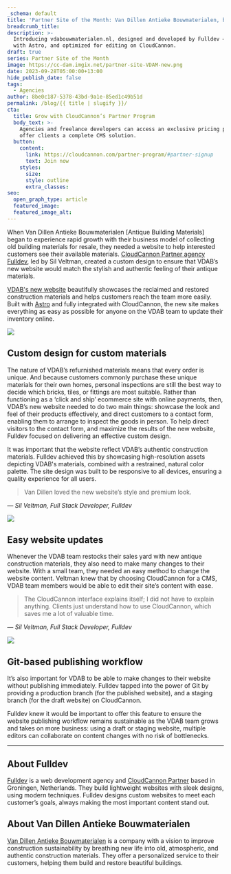 ```yaml
---
_schema: default
title: 'Partner Site of the Month: Van Dillen Antieke Bouwmaterialen, by Fulldev'
breadcrumb_title:
description: >-
  Introducing vdabouwmaterialen.nl, designed and developed by Fulldev — built
  with Astro, and optimized for editing on CloudCannon.
draft: true
series: Partner Site of the Month
image: https://cc-dam.imgix.net/partner-site-VDAM-new.png
date: 2023-09-28T05:00:00+13:00
hide_publish_date: false
tags:
  - Agencies
author: 8be0c187-5378-43bd-9a1e-85ed1c49b51d
permalink: /blog/{{ title | slugify }}/
cta:
  title: Grow with CloudCannon’s Partner Program
  body_text: >-
    Agencies and freelance developers can access an exclusive pricing plan, and
    offer clients a complete CMS solution.
  button:
    content:
      link: https://cloudcannon.com/partner-program/#partner-signup
      text: Join now
    styles:
      size:
      style: outline
      extra_classes:
seo:
  open_graph_type: article
  featured_image:
  featured_image_alt:
---
```

When Van Dillen Antieke Bouwmaterialen \[Antique Building Materials\] began to experience rapid growth with their business model of collecting old building materials for resale, they needed a website to help interested customers see their available materials. <a target="_blank" rel="noopener" href="https://cloudcannon.com/partner-program/">CloudCannon Partner agency</a> <a target="_blank" rel="noopener" href="https://full.dev/">Fulldev</a>, led by Sil Veltman, created a custom design to ensure that VDAB’s new website would match the stylish and authentic feeling of their antique materials.

<a target="_blank" rel="noopener" href="https://vdabouwmaterialen.nl/">VDAB's new website</a> beautifully showcases the reclaimed and restored construction materials and helps customers reach the team more easily. Built with <a target="_blank" rel="noopener" href="https://astro.build/">Astro</a> and fully integrated with CloudCannon, the new site makes everything as easy as possible for anyone on the VDAB team to update their inventory online.

![](https://cc-dam.imgix.net/VDAM-materials-rounded.png)

## Custom design for custom materials

The nature of VDAB’s refurnished materials means that every order is unique. And because customers commonly purchase these unique materials for their own homes, personal inspections are still the best way to decide which bricks, tiles, or fittings are most suitable. Rather than functioning as a ‘click and ship’ ecommerce site with online payments, then, VDAB’s new website needed to do two main things: showcase the look and feel of their products effectively, and direct customers to a contact form, enabling them to arrange to inspect the goods in person. To help direct visitors to the contact form, and maximize the results of the new website, Fulldev focused on delivering an effective custom design.

It was important that the website reflect VDAB’s authentic construction materials. Fulldev achieved this by showcasing high-resolution assets depicting VDAB's materials, combined with a restrained, natural color palette. The site design was built to be responsive to all devices, ensuring a quality experience for all users.

> Van Dillen loved the new website’s style and premium look.

*— Sil Veltman, Full Stack Developer, Fulldev​​​​*

![](https://cc-dam.imgix.net/VDAM-materials-interface-rounded.png)

## Easy website updates

Whenever the VDAB team restocks their sales yard with new antique construction materials, they also need to make many changes to their website. With a small team, they needed an easy method to change the website content. Veltman knew that by choosing CloudCannon for a CMS, VDAB team members would be able to edit their site’s content with ease.

> The CloudCannon interface explains itself; I did not have to explain anything. Clients just understand how to use CloudCannon, which saves me a lot of valuable time.

*— Sil Veltman, Full Stack Developer, Fulldev​​​​*

![](https://cc-dam.imgix.net/partner-site-VDAB-branching.png)

## Git-based publishing workflow

It’s also important for VDAB to be able to make changes to their website without publishing immediately. Fulldev tapped into the power of Git by providing a production branch (for the published website), and a staging branch (for the draft website) on CloudCannon.

Fulldev knew it would be important to offer this feature to ensure the website publishing workflow remains sustainable as the VDAB team grows and takes on more business: using a draft or staging website, multiple editors can collaborate on content changes with no risk of bottlenecks.

---

## About Fulldev

<a target="_blank" rel="noopener" href="https://full.dev/">Fulldev</a> is a web development agency and <a target="_blank" rel="noopener" href="https://cloudcannon.com/partner-program/">CloudCannon Partner</a> based in Groningen, Netherlands. They build lightweight websites with sleek designs, using modern techniques. Fulldev designs custom websites to meet each customer’s goals, always making the most important content stand out.

## About Van Dillen Antieke Bouwmaterialen

<a target="_blank" rel="noopener" href="https://vdabouwmaterialen.nl/">Van Dillen Antieke Bouwmaterialen</a> is a company with a vision to improve construction sustainability by breathing new life into old, atmospheric, and authentic construction materials. They offer a personalized service to their customers, helping them build and restore beautiful buildings.